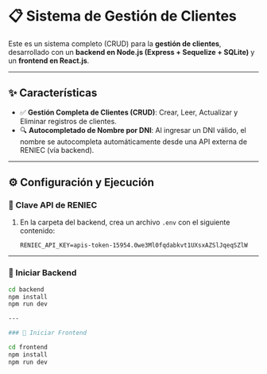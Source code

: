 # 📋 Sistema de Gestión de Clientes

Este es un sistema completo (CRUD) para la **gestión de clientes**, desarrollado con un **backend en Node.js (Express + Sequelize + SQLite)** y un **frontend en React.js**.

---

## ✨ Características

- ✅ **Gestión Completa de Clientes (CRUD)**: Crear, Leer, Actualizar y Eliminar registros de clientes.
- 🔍 **Autocompletado de Nombre por DNI**: Al ingresar un DNI válido, el nombre se autocompleta automáticamente desde una API externa de RENIEC (vía backend).

---

## ⚙️ Configuración y Ejecución

### 🔐 Clave API de RENIEC

1. En la carpeta del backend, crea un archivo `.env` con el siguiente contenido:
   ```
   RENIEC_API_KEY=apis-token-15954.0we3Ml0fqdabkvt1UXsxAZSlJqeqSZlW
   ```

---

### 🚀 Iniciar Backend

```bash
cd backend
npm install
npm run dev      

---

### 🚀 Iniciar Frontend

cd frontend
npm install
npm run dev
